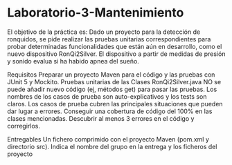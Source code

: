 # Laboratorio-3-Mantenimiento

El objetivo de la práctica es: 
Dado un proyecto para la detección de ronquidos, se pide realizar las pruebas unitarias correspondientes para probar determinadas funcionalidades que están aún en desarrollo, como el nuevo dispositivo RonQi2Silver. El dispositivo a partir de medidas de presión y sonido evalua si ha habido apnea del sueño.

Requisitos
Preparar un proyecto Maven para el código y las pruebas con JUnit 5 y Mockito.
Pruebas unitarias de las Clases RonQi2Silver.java
NO se puede añadir nuevo código (ej, métodos get) para pasar las pruebas.
Los nombres de los casos de prueba son auto-explicativos y los tests son claros.
Los casos de prueba cubren las principales situaciones que pueden dar lugar a errores.
Conseguir una cobertura de código del 100% en las clases mencionadas.
Descubrir al menos 3 errores en el código y corregirlos.

Entregables
Un fichero comprimido con el proyecto Maven (pom.xml y directorio src).
Indica el nombre del grupo en la entrega y los ficheros del proyecto
